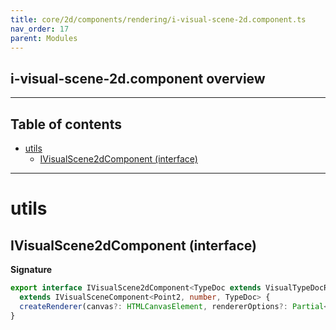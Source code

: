 ```yaml
---
title: core/2d/components/rendering/i-visual-scene-2d.component.ts
nav_order: 17
parent: Modules
---
```


## i-visual-scene-2d.component overview

---

<h2 class="text-delta">Table of contents</h2>

- [utils](#utils)
  - [IVisualScene2dComponent (interface)](#ivisualscene2dcomponent-interface)

---

# utils

## IVisualScene2dComponent (interface)

**Signature**

```ts
export interface IVisualScene2dComponent<TypeDoc extends VisualTypeDocRepo2D = VisualTypeDocRepo2D>
  extends IVisualSceneComponent<Point2, number, TypeDoc> {
  createRenderer(canvas?: HTMLCanvasElement, rendererOptions?: Partial<RendererOptions>): TypeDoc['renderer']
}
```
